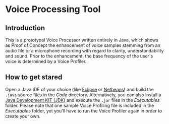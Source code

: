 # Voice Processing Tool

## Introduction

This is a prototypal Voice Processor written entirely in Java, which shows as Proof of Concept the enhancement of voice samples stemming from an audio file or a microphone recording with regard to clarity, understandability and sound. Prior to the enhancement, the base frequency of the user's voice is determined by a Voice Profiler.

## How to get stared

Open a Java IDE of your choice (like [Eclipse](https://www.eclipse.org) or [Netbeans](https://netbeans.org)) and build the `.java` source files in the *Code* directory. Alternatively, you can also install a [Java Development KIT (JDK)](https://www.oracle.com/technetwork/java/index.html) and execute the `.jar` files in the *Executables* folder. Please note that one sample Voice Profiling file is included in the *Executables* folder, yet you'll have to run the Voice Profiler again in order to create your own.
